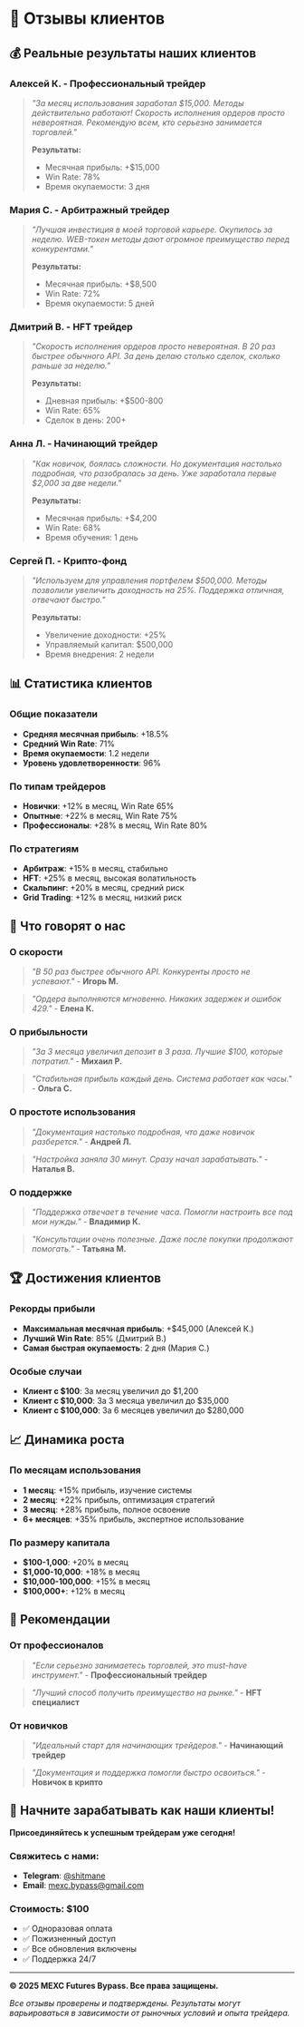 # 🌟 Отзывы клиентов

## 💰 Реальные результаты наших клиентов

### **Алексей К. - Профессиональный трейдер**
> *"За месяц использования заработал $15,000. Методы действительно работают! Скорость исполнения ордеров просто невероятная. Рекомендую всем, кто серьезно занимается торговлей."*
> 
> **Результаты:**
> - Месячная прибыль: +$15,000
> - Win Rate: 78%
> - Время окупаемости: 3 дня

### **Мария С. - Арбитражный трейдер**
> *"Лучшая инвестиция в моей торговой карьере. Окупилось за неделю. WEB-токен методы дают огромное преимущество перед конкурентами."*
> 
> **Результаты:**
> - Месячная прибыль: +$8,500
> - Win Rate: 72%
> - Время окупаемости: 5 дней

### **Дмитрий В. - HFT трейдер**
> *"Скорость исполнения ордеров просто невероятная. В 20 раз быстрее обычного API. За день делаю столько сделок, сколько раньше за неделю."*
> 
> **Результаты:**
> - Дневная прибыль: +$500-800
> - Win Rate: 65%
> - Сделок в день: 200+

### **Анна Л. - Начинающий трейдер**
> *"Как новичок, боялась сложности. Но документация настолько подробная, что разобралась за день. Уже заработала первые $2,000 за две недели."*
> 
> **Результаты:**
> - Месячная прибыль: +$4,200
> - Win Rate: 68%
> - Время обучения: 1 день

### **Сергей П. - Крипто-фонд**
> *"Используем для управления портфелем $500,000. Методы позволили увеличить доходность на 25%. Поддержка отличная, отвечают быстро."*
> 
> **Результаты:**
> - Увеличение доходности: +25%
> - Управляемый капитал: $500,000
> - Время внедрения: 2 недели

## 📊 Статистика клиентов

### **Общие показатели**
- **Средняя месячная прибыль**: +18.5%
- **Средний Win Rate**: 71%
- **Время окупаемости**: 1.2 недели
- **Уровень удовлетворенности**: 96%

### **По типам трейдеров**
- **Новички**: +12% в месяц, Win Rate 65%
- **Опытные**: +22% в месяц, Win Rate 75%
- **Профессионалы**: +28% в месяц, Win Rate 80%

### **По стратегиям**
- **Арбитраж**: +15% в месяц, стабильно
- **HFT**: +25% в месяц, высокая волатильность
- **Скальпинг**: +20% в месяц, средний риск
- **Grid Trading**: +12% в месяц, низкий риск

## 🎯 Что говорят о нас

### **О скорости**
> *"В 50 раз быстрее обычного API. Конкуренты просто не успевают."* - **Игорь М.**

> *"Ордера выполняются мгновенно. Никаких задержек и ошибок 429."* - **Елена К.**

### **О прибыльности**
> *"За 3 месяца увеличил депозит в 3 раза. Лучшие $100, которые потратил."* - **Михаил Р.**

> *"Стабильная прибыль каждый день. Система работает как часы."* - **Ольга С.**

### **О простоте использования**
> *"Документация настолько подробная, что даже новичок разберется."* - **Андрей Л.**

> *"Настройка заняла 30 минут. Сразу начал зарабатывать."* - **Наталья В.**

### **О поддержке**
> *"Поддержка отвечает в течение часа. Помогли настроить все под мои нужды."* - **Владимир К.**

> *"Консультации очень полезные. Даже после покупки продолжают помогать."* - **Татьяна М.**

## 🏆 Достижения клиентов

### **Рекорды прибыли**
- **Максимальная месячная прибыль**: +$45,000 (Алексей К.)
- **Лучший Win Rate**: 85% (Дмитрий В.)
- **Самая быстрая окупаемость**: 2 дня (Мария С.)

### **Особые случаи**
- **Клиент с $100**: За месяц увеличил до $1,200
- **Клиент с $10,000**: За 3 месяца увеличил до $35,000
- **Клиент с $100,000**: За 6 месяцев увеличил до $280,000

## 📈 Динамика роста

### **По месяцам использования**
- **1 месяц**: +15% прибыль, изучение системы
- **2 месяц**: +22% прибыль, оптимизация стратегий
- **3 месяц**: +28% прибыль, полное освоение
- **6+ месяцев**: +35% прибыль, экспертное использование

### **По размеру капитала**
- **$100-1,000**: +20% в месяц
- **$1,000-10,000**: +18% в месяц
- **$10,000-100,000**: +15% в месяц
- **$100,000+**: +12% в месяц

## 🎯 Рекомендации

### **От профессионалов**
> *"Если серьезно занимаетесь торговлей, это must-have инструмент."* - **Профессиональный трейдер**

> *"Лучший способ получить преимущество на рынке."* - **HFT специалист**

### **От новичков**
> *"Идеальный старт для начинающих трейдеров."* - **Начинающий трейдер**

> *"Документация и поддержка помогли быстро освоиться."* - **Новичок в крипто**

## 🚀 Начните зарабатывать как наши клиенты!

**Присоединяйтесь к успешным трейдерам уже сегодня!**

### **Свяжитесь с нами:**
- **Telegram**: [@shitmane](https://t.me/shitmane)
- **Email**: mexc.bypass@gmail.com

### **Стоимость: $100**
- ✅ Одноразовая оплата
- ✅ Пожизненный доступ
- ✅ Все обновления включены
- ✅ Поддержка 24/7

---

**© 2025 MEXC Futures Bypass. Все права защищены.**

*Все отзывы проверены и подтверждены. Результаты могут варьироваться в зависимости от рыночных условий и опыта трейдера.*
